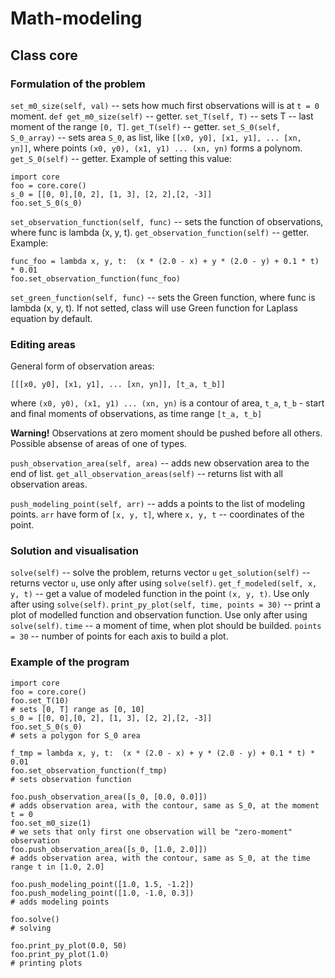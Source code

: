 # Math-modeling

## Class core
### Formulation of the problem
`set_m0_size(self, val)`
-- sets how much first observations will is at `t = 0` moment.
`def get_m0_size(self)`
-- getter.
`set_T(self, T)`
-- sets T -- last moment of the range `[0, T]`.
`get_T(self)`
-- getter.
`set_S_0(self, S_0_array)`
-- sets area `S_0`, as list, like `[[x0, y0], [x1, y1], ... [xn, yn]]`, where points `(x0, y0), (x1, y1) ... (xn, yn)` forms a polynom.
`get_S_0(self)`
-- getter.
Example of setting this value:

    import core
    foo = core.core()
    s_0 = [[0, 0],[0, 2], [1, 3], [2, 2],[2, -3]]
    foo.set_S_0(s_0)

`set_observation_function(self, func)`
-- sets the function of observations, where func is lambda (x, y, t).
`get_observation_function(self)`
-- getter.
Example:

    func_foo = lambda x, y, t:  (x * (2.0 - x) + y * (2.0 - y) + 0.1 * t) * 0.01
    foo.set_observation_function(func_foo)
    
`set_green_function(self, func)`
-- sets the Green function, where func is lambda (x, y, t). If not setted, class will use Green function for Laplass equation by default.

### Editing areas
General form of observation areas:

    [[[x0, y0], [x1, y1], ... [xn, yn]], [t_a, t_b]]

where `(x0, y0), (x1, y1) ... (xn, yn)` is a contour of area,
`t_a`, `t_b` - start and final moments of observations, as time range `[t_a, t_b]`

**Warning!** Observations at zero moment should be pushed before all others.
Possible absense of areas of one of types.

`push_observation_area(self, area)`
-- adds new observation area to the end of list.
`get_all_observation_areas(self)`
-- returns list with all observation areas.

`push_modeling_point(self, arr)`
-- adds a points to the list of modeling points. `arr` have form of `[x, y, t]`, where `x, y, t` -- coordinates of the point.

### Solution and visualisation
`solve(self)`
-- solve the problem, returns vector `u`
`get_solution(self)`
-- returns vector `u`, use only after using `solve(self)`.
`get_f_modeled(self, x, y, t)`
-- get a value of modeled function in the point `(x, y, t)`. Use only after using `solve(self)`.
`print_py_plot(self, time, points = 30)`
-- print a plot of modelled function and observation function. Use only after using `solve(self)`.
`time` -- a moment of time, when plot should be builded.
`points = 30` -- number of points for each axis to build a plot.

### Example of the program

    import core
    foo = core.core()
    foo.set_T(10) 
    # sets [0, T] range as [0, 10]
    s_0 = [[0, 0],[0, 2], [1, 3], [2, 2],[2, -3]]
    foo.set_S_0(s_0) 
    # sets a polygon for S_0 area
    
    f_tmp = lambda x, y, t:  (x * (2.0 - x) + y * (2.0 - y) + 0.1 * t) * 0.01
    foo.set_observation_function(f_tmp) 
    # sets observation function
    
    foo.push_observation_area([s_0, [0.0, 0.0]])
    # adds observation area, with the contour, same as S_0, at the moment t = 0
    foo.set_m0_size(1)
    # we sets that only first one observation will be "zero-moment" observation
    foo.push_observation_area([s_0, [1.0, 2.0]])
    # adds observation area, with the contour, same as S_0, at the time range t in [1.0, 2.0]
    
    foo.push_modeling_point([1.0, 1.5, -1.2])
    foo.push_modeling_point([1.0, -1.0, 0.3])
    # adds modeling points
    
    foo.solve()
    # solving
    
    foo.print_py_plot(0.0, 50)
    foo.print_py_plot(1.0)
    # printing plots
